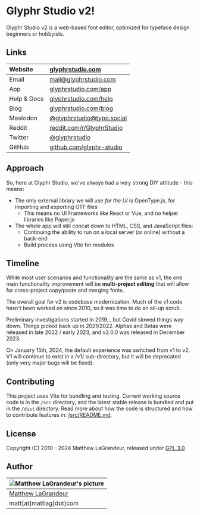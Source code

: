 # Glyphr Studio v2!

Glyphr Studio v2 is a web-based font editor, optimized for typeface design beginners or hobbyists.

## Links

| Website     | [glyphrstudio.com](https://www.glyphrstudio.com)                    |
| :---------- | :------------------------------------------------------------------ |
| Email       | [mail@glyphrstudio.com](mailto:mail@glyphrstudio.com)               |
| App         | [glyphrstudio.com/app](https://www.glyphrstudio.com/app)            |
| Help & Docs | [glyphrstudio.com/help](https://www.glyphrstudio.com/help/)         |
| Blog        | [glyphrstudio.com/blog](https://www.glyphrstudio.com/blog/)         |
| Mastodon    | [@glyphrstudio@typo.social](https://typo.social/@glyphrstudio)      |
| Reddit      | [reddit.com/r/GlyphrStudio](https://www.reddit.com/r/GlyphrStudio/) |
| Twitter     | [@glyphrstudio](https://twitter.com/glyphrstudio)                   |
| GitHub      | [github.com/glyphr-studio](https://github.com/glyphr-studio)        |

## Approach

So, here at Glyphr Studio, we've always had a very strong DIY attitude - this means:

- The only external library we will use _for the UI_ is OpenType.js, for importing and
  exporting OTF files
  - This means no UI Frameworks like React or Vue, and no helper libraries like Paper.js
- The whole app will still concat down to HTML, CSS, and JavaScript files:
  - Continuing the ability to run on a local server (or online) without a back-end
  - Build process using Vite for modules

## Timeline

While most user scenarios and functionality are the same as v1, the one main
functionality improvement will be **multi-project editing** that will allow for
cross-project copy/paste and merging fonts.

The overall goal for v2 is codebase modernization. Much of the v1 code hasn't been
worked on since 2010, so it was time to do an all-up scrub.

Preliminary investigations started in 2019... but Covid slowed things way down.
Things picked back up in 2021/2022. Alphas and Betas were released in late 2022
/ early 2023, and v2.0.0 was released in December 2023.

On January 15th, 2024, the default experience was switched from v1 to v2. V1 will continue
to exist in a /v1/ sub-directory, but it will be deprecated (only very major bugs will be fixed).

## Contributing

This project uses Vite for bundling and testing. Current working source code is in the
`/src` directory, and the latest stable release is bundled and put in the `/dist` directory.
Read more about how the code is structured and how to contribute features in: [/src/README.md](./src/README.md).

## License

Copyright (C) 2010 - 2024 Matthew LaGrandeur, released under
[GPL 3.0](https://github.com/mattlag/Glyphr-Studio/blob/master/LICENSE-gpl-3.0.txt)

## Author

| ![Matthew LaGrandeur's picture](https://1.gravatar.com/avatar/f6f7b963adc54db7e713d7bd5f4903ec?s=70) |
| ---------------------------------------------------------------------------------------------------- |
| [Matthew LaGrandeur](http://mattlag.com/)                                                            |
| matt[at]mattlag[dot]com                                                                              |
